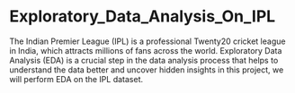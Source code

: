 # Exploratory_Data_Analysis_On_IPL
The Indian Premier League (IPL) is a professional Twenty20 cricket league in India, which attracts millions of fans across the world. Exploratory Data Analysis (EDA) is a crucial step in the data analysis process that helps to understand the data better and uncover hidden insights in this project, we will perform EDA on the IPL dataset.
